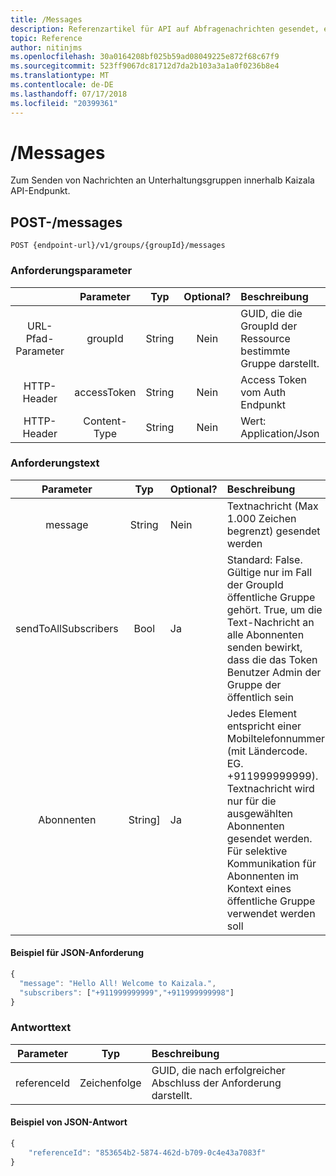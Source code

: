 ```yaml
---
title: /Messages
description: Referenzartikel für API auf Abfragenachrichten gesendet, einer Gruppe
topic: Reference
author: nitinjms
ms.openlocfilehash: 30a0164208bf025b59ad08049225e872f68c67f9
ms.sourcegitcommit: 523ff9067dc81712d7da2b103a3a1a0f0236b8e4
ms.translationtype: MT
ms.contentlocale: de-DE
ms.lasthandoff: 07/17/2018
ms.locfileid: "20399361"
---
```

# <a name="messages"></a>/Messages

Zum Senden von Nachrichten an Unterhaltungsgruppen innerhalb Kaizala API-Endpunkt.

## <a name="post-messages"></a>POST-/messages

    POST {endpoint-url}/v1/groups/{groupId}/messages

### <a name="request-parameters"></a>Anforderungsparameter

|  | Parameter | Typ | Optional? | Beschreibung |
| :---: | :---: | :---: | :---: | :--- |
| URL-Pfad-Parameter | groupId | String | Nein | GUID, die die GroupId der Ressource bestimmte Gruppe darstellt. |
| HTTP-Header | accessToken | String | Nein | Access Token vom Auth Endpunkt |
| HTTP-Header | Content-Type | String | Nein | Wert: Application/Json |

### <a name="request-body"></a>Anforderungstext

| Parameter | Typ | Optional? | Beschreibung |
| :---: | :---: | :--- | :--- |
| message | String | Nein | Textnachricht (Max 1.000 Zeichen begrenzt) gesendet werden |
| sendToAllSubscribers | Bool | Ja | Standard: False. Gültige nur im Fall der GroupId öffentliche Gruppe gehört. True, um die Text-Nachricht an alle Abonnenten senden bewirkt, dass die das Token Benutzer Admin der Gruppe der öffentlich sein |
| Abonnenten | String] | Ja | Jedes Element entspricht einer Mobiltelefonnummer (mit Ländercode. EG. +911999999999). Textnachricht wird nur für die ausgewählten Abonnenten gesendet werden. Für selektive Kommunikation für Abonnenten im Kontext eines öffentliche Gruppe verwendet werden soll |

#### <a name="sample-json-request"></a>Beispiel für JSON-Anforderung

```javascript
{
  "message": "Hello All! Welcome to Kaizala.",
  "subscribers": ["+911999999999","+911999999998"]
}
```

### <a name="response-body"></a>Antworttext

| Parameter | Typ | Beschreibung |
| :---: | :---: | :--- |
| referenceId | Zeichenfolge | GUID, die nach erfolgreicher Abschluss der Anforderung darstellt. |

#### <a name="sample-json-response"></a>Beispiel von JSON-Antwort

```javascript
{
    "referenceId": "853654b2-5874-462d-b709-0c4e43a7083f"
}
```
